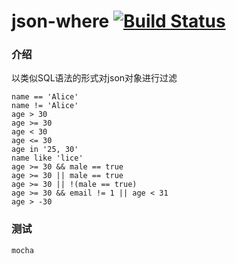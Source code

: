 # json-where [![Build Status](https://travis-ci.org/onlytiancai/json-where.svg)](https://travis-ci.org/onlytiancai/json-where)

### 介绍

以类似SQL语法的形式对json对象进行过滤

    name == 'Alice'
    name != 'Alice'
    age > 30
    age >= 30
    age < 30
    age <= 30
    age in '25, 30'
    name like 'lice'
    age >= 30 && male == true
    age >= 30 || male == true
    age >= 30 || !(male == true)
    age >= 30 && email != 1 || age < 31
    age > -30

### 测试

    mocha
